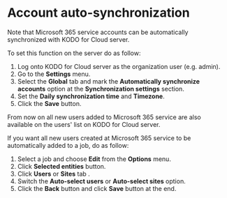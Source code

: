 # Account auto-synchronization

Note that Microsoft 365 service accounts can be automatically synchronized with KODO for Cloud server. 

To set this function on the server do as follow:

1. Log onto KODO for Cloud server as the organization user \(e.g. admin\).
2. Go to the **Settings** menu.
3. Select the **Global** tab and mark the **Automatically synchronize accounts** option at the **Synchronization settings** section.
4. Set the **Daily synchronization time** and **Timezone**.
5. Click the **Save** button.

From now on all new users added to Microsoft 365 service are also available on the users' list on KODO for Cloud server. 

If you want all new users created at Microsoft 365 service to be automatically added to a job, do as follow:

1. Select a job and choose  **Edit** from the **Options** menu.
2. Click **Selected entities** button. 
3. Click **Users** or **Sites** tab .
4.  Switch the **Auto-select users** or **Auto-select sites**  option.
5. Click the **Back** button and click **Save** button at the end.



 

